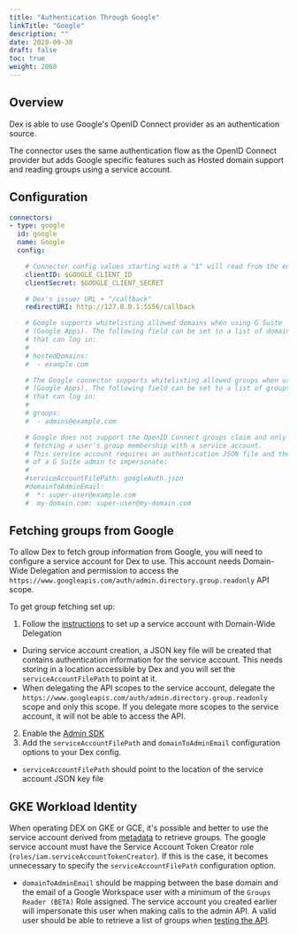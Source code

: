 ```yaml
---
title: "Authentication Through Google"
linkTitle: "Google"
description: ""
date: 2020-09-30
draft: false
toc: true
weight: 2060
---
```


## Overview

Dex is able to use Google's OpenID Connect provider as an authentication source.

The connector uses the same authentication flow as the OpenID Connect provider but adds Google specific features such as Hosted domain support and reading groups using a service account.

## Configuration

```yaml
connectors:
- type: google
  id: google
  name: Google
  config:

    # Connector config values starting with a "$" will read from the environment.
    clientID: $GOOGLE_CLIENT_ID
    clientSecret: $GOOGLE_CLIENT_SECRET

    # Dex's issuer URL + "/callback"
    redirectURI: http://127.0.0.1:5556/callback

    # Google supports whitelisting allowed domains when using G Suite
    # (Google Apps). The following field can be set to a list of domains
    # that can log in:
    #
    # hostedDomains:
    #  - example.com

    # The Google connector supports whitelisting allowed groups when using G Suite
    # (Google Apps). The following field can be set to a list of groups
    # that can log in:
    #
    # groups:
    #  - admins@example.com

    # Google does not support the OpenID Connect groups claim and only supports
    # fetching a user's group membership with a service account.
    # This service account requires an authentication JSON file and the email
    # of a G Suite admin to impersonate:
    #
    #serviceAccountFilePath: googleAuth.json
    #domainToAdminEmail:
    #  *: super-user@example.com
    #  my-domain.com: super-user@my-domain.com
```

## Fetching groups from Google
To allow Dex to fetch group information from Google, you will need to configure a service account for Dex to use.
This account needs Domain-Wide Delegation and permission to access the `https://www.googleapis.com/auth/admin.directory.group.readonly` API scope.

To get group fetching set up:

1. Follow the [instructions](https://developers.google.com/admin-sdk/directory/v1/guides/delegation) to set up a service account with Domain-Wide Delegation
  - During service account creation, a JSON key file will be created that contains authentication information for the service account. This needs storing in a location accessible by Dex and you will set the `serviceAccountFilePath` to point at it.
  - When delegating the API scopes to the service account, delegate the `https://www.googleapis.com/auth/admin.directory.group.readonly` scope and only this scope. If you delegate more scopes to the service account, it will not be able to access the API.
2. Enable the [Admin SDK](https://console.developers.google.com/apis/library/admin.googleapis.com/)
3. Add the `serviceAccountFilePath` and `domainToAdminEmail` configuration options to your Dex config.
  - `serviceAccountFilePath` should point to the location of the service account JSON key file

## GKE Workload Identity
When operating DEX on GKE or GCE, it's possible and better to use the service account derived from [metadata](https://cloud.google.com/kubernetes-engine/docs/how-to/workload-identity) to retrieve groups. The google service account must have the Service Account Token Creator role (`roles/iam.serviceAccountTokenCreator`). If this is the case, it becomes unnecessary to specify the `serviceAccountFilePath` configuration option.
  - `domainToAdminEmail` should be mapping between the base domain and the email of a Google Workspace user with a minimum of the `Groups Reader (BETA)` Role assigned. The service account you created earlier will impersonate this user when making calls to the admin API. A valid user should be able to retrieve a list of groups when [testing the API](https://developers.google.com/admin-sdk/directory/v1/reference/groups/list#try-it).

